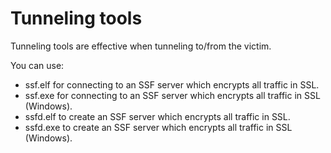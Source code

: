 # Tunneling tools

Tunneling tools are effective when tunneling to/from the victim.

You can use:
 - ssf.elf for connecting to an SSF server which encrypts all traffic in SSL.
 - ssf.exe for connecting to an SSF server which encrypts all traffic in SSL (Windows).
 - ssfd.elf to create an SSF server which encrypts all traffic in SSL.
 - ssfd.exe to create an SSF server which encrypts all traffic in SSL (Windows).
